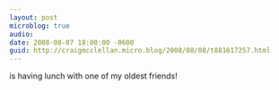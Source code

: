 ```yaml
---
layout: post
microblog: true
audio: 
date: 2008-08-07 18:00:00 -0600
guid: http://craigmcclellan.micro.blog/2008/08/08/t881617257.html
---
```

is having lunch with one of my oldest friends!
